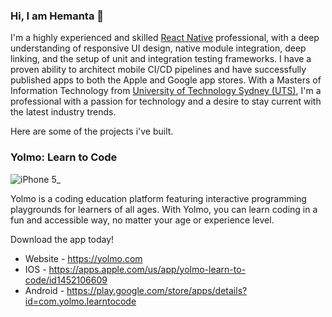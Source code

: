 ### Hi, I am Hemanta 👋

I'm a highly experienced and skilled [React Native](https://reactnative.dev) professional, with a deep understanding of responsive UI design, native module integration, deep linking, and the setup of unit and integration testing frameworks. I have a proven ability to architect mobile CI/CD pipelines and have successfully published apps to both the Apple and Google app stores. With a Masters of Information Technology from [University of Technology Sydney (UTS)](https://www.uts.edu.au/), I'm a professional with a passion for technology and a desire to stay current with the latest industry trends.

Here are some of the projects i've built.

### Yolmo: Learn to Code

![iPhone 5_](https://user-images.githubusercontent.com/896157/212445552-2350da28-0ee4-4506-8d1f-a3d09f415be7.png)

Yolmo is a coding education platform featuring interactive programming playgrounds for learners of all ages. With Yolmo, you can learn coding in a fun and accessible way, no matter your age or experience level.

Download the app today!

* Website - https://yolmo.com
* IOS - https://apps.apple.com/us/app/yolmo-learn-to-code/id1452106609
* Android - https://play.google.com/store/apps/details?id=com.yolmo.learntocode
